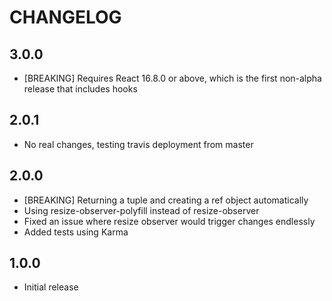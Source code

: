 # CHANGELOG

## 3.0.0

- [BREAKING] Requires React 16.8.0 or above, which is the first non-alpha release
  that includes hooks

## 2.0.1

- No real changes, testing travis deployment from master

## 2.0.0

- [BREAKING] Returning a tuple and creating a ref object automatically
- Using resize-observer-polyfill instead of resize-observer
- Fixed an issue where resize observer would trigger changes endlessly
- Added tests using Karma

## 1.0.0

- Initial release
